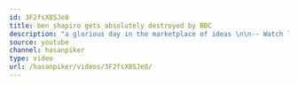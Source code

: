 ```yaml
---
id: 3F2fsX8SJe8
title: ben shapiro gets absolutely destroyed by BBC
description: "a glorious day in the marketplace of ideas \n\n-- Watch live at https://www.twitch.tv/hasanabi"
source: youtube
channel: hasanpiker
type: video
url: /hasanpiker/videos/3F2fsX8SJe8/
---
```

